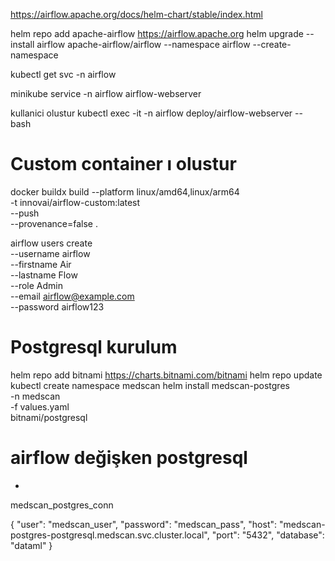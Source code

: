 

https://airflow.apache.org/docs/helm-chart/stable/index.html


helm repo add apache-airflow https://airflow.apache.org
helm upgrade --install airflow apache-airflow/airflow --namespace airflow --create-namespace


kubectl get svc -n airflow

minikube service -n airflow airflow-webserver

kullanici olustur
kubectl exec -it -n airflow deploy/airflow-webserver -- bash

# Custom container ı olustur
docker buildx build --platform linux/amd64,linux/arm64 \
  -t innovai/airflow-custom:latest \
  --push \
  --provenance=false .


airflow users create \
  --username airflow \
  --firstname Air \
  --lastname Flow \
  --role Admin \
  --email airflow@example.com \
  --password airflow123


# Postgresql kurulum

helm repo add bitnami https://charts.bitnami.com/bitnami
helm repo update
kubectl create namespace medscan
helm install medscan-postgres \
  -n medscan \
  -f values.yaml \
  bitnami/postgresql


# airflow değişken postgresql


*	
medscan_postgres_conn


{
    "user": "medscan_user",
    "password": "medscan_pass",
    "host": "medscan-postgres-postgresql.medscan.svc.cluster.local",
    "port": "5432",
    "database": "dataml"
}